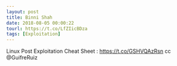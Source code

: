 ```yaml
---
layout: post
title: Binni Shah
date: 2018-08-05 00:00:22
tourl: https://t.co/LfZIicBDza
tags: [Exploitation]
---
```

Linux Post Exploitation Cheat Sheet : https://t.co/GSHVQAzRsn cc @GuifreRuiz